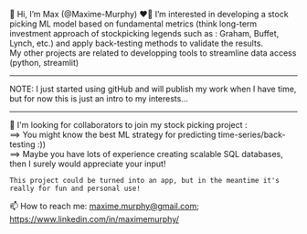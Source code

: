 👋 Hi, I’m Max (@Maxime-Murphy)
❤️‍🔥 I’m interested in developing a stock picking ML model based on fundamental metrics (think long-term investment approach of stockpicking legends such as :    Graham, Buffet, Lynch, etc.) and apply back-testing methods to validate the results.  
   My other projects are related to developping tools to streamline data access (python, streamlit)
***
NOTE: I just started using gitHub and will publish my work when I have time, but for now this is just an intro to my interests... 
***
👀 I'm looking for collaborators to join my stock picking project  :   
    ==> You might know the best ML strategy for predicting time-series/back-testing :))  
    ==> Maybe you have lots of experience creating scalable SQL databases, then I surely would appreciate your input!  
    
    This project could be turned into an app, but in the meantime it's really for fun and personal use!  
    
📫 How to reach me: maxime.murphy@gmail.com; https://www.linkedin.com/in/maximemurphy/

<!---
Maxime-Murphy/Maxime-Murphy is a ✨ special ✨ repository because its `README.md` (this file) appears on your GitHub profile.
You can click the Preview link to take a look at your changes.
--->
